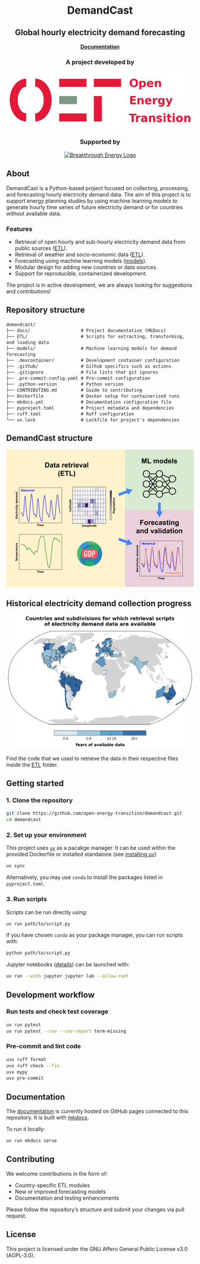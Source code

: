 <h1 align="center">DemandCast</h1>

<h2 align="center">
    Global hourly electricity demand forecasting
</h2>

<p align="center">
    <a href="https://open-energy-transition.github.io/demandcast/">
        <b>Documentation</b>
    </a>
</p>

<h3 align="center">
    <b>A project developed by</b>
</h3>

<p align="center">
    <a href="https://www.openenergytransition.org/">
        <img src="docs/oet_standard.png" alt="OET Logo" width="512"/>
    </a>
</p>

<h3 align="center">
    <b>Supported by</b>
</h3>

<p align="center">
    <a href="https://www.breakthroughenergy.org/">
        <img src="docs/BE_logo.png" alt="Breakthrough Energy Logo" width="512"/>
    </a>
</p>

## About

DemandCast is a Python-based project focused on collecting, processing, and forecasting hourly electricity demand data. The aim of this project is to support energy planning studies by using machine learning models to generate hourly time series of future electricity demand or for countries without available data.

### Features

- Retrieval of open hourly and sub-hourly electricity demand data from public sources ([ETL](https://github.com/open-energy-transition/demandcast/tree/main/ETL)).
- Retrieval of weather and socio-economic data ([ETL](https://github.com/open-energy-transition/demandcast/tree/main/ETL)).
- Forecasting using machine learning models ([models](https://github.com/open-energy-transition/demandcast/tree/main/models/)).
- Modular design for adding new countries or data sources.
- Support for reproducible, containerized development.

The project is in active development, we are always looking for suggestions and contributions!

## Repository structure

```
demandcast/
├── docs/                   # Project documentation (MkDocs)
├── ETL/                    # Scripts for extracting, transforming, and loading data
├── models/                 # Machine learning models for demand forecasting
├── .devcontainer/          # Development container configuration
├── .github/                # Github specifics such as actions
├── .gitignore              # File lists that git ignores
├── .pre-commit-config.yaml # Pre-commit configuration
├── .python-version         # Python version
├── CONTRIBUTING.md         # Guide to contributing
├── Dockerfile              # Docker setup for containerized runs
├── mkdocs.yml              # Documentation configuration file
├── pyproject.toml          # Project metadata and dependencies
├── ruff.toml               # Ruff configuration
└── uv.lock                 # Lockfile for project's dependencies
```

## DemandCast structure

![DemandCast](docs/demancast_illustration.png)

## Historical electricity demand collection progress

<picture>
  <source media="(prefers-color-scheme: dark)" srcset="ETL/figures/available_entities_dark_mode.png">
  <source media="(prefers-color-scheme: light)" srcset="ETL/figures/available_entities_light_mode.png">
  <img alt="Countries and subdivisions for which retrieval scripts of electricity demand data are available" src="ETL/figures/available_entities.png">
</picture>

Find the code that we used to retrieve the data in their respective files inside the [ETL](https://github.com/open-energy-transition/demandcast/tree/main/ETL) folder.

## Getting started

### 1. Clone the repository

```bash
git clone https://github.com/open-energy-transition/demandcast.git
cd demandcast
```

### 2. Set up your environment

This project uses [`uv`](https://github.com/astral-sh/uv) as a pacakge manager. It can be used within the provided Dockerfile or installed standalone (see [installing uv](https://docs.astral.sh/uv/getting-started/installation/))

```bash
uv sync
```

Alternatively, you may use `conda` to install the packages listed in `pyproject.toml`.

### 3. Run scripts

Scripts can be run directly using:

```bash
uv run path/to/script.py
```

If you have chosen `conda` as your package manager, you can run scripts with:

```bash
python path/to/script.py
```

Jupyter notebooks ([details](https://docs.astral.sh/uv/guides/integration/jupyter/#using-jupyter-within-a-project)) can be launched with:

```bash
uv run --with jupyter jupyter lab --allow-root
```

## Development workflow

### Run tests and check test coverage

```bash
uv run pytest
uv run pytest --cov --cov-report term-missing
```

### Pre-commit and lint code

```bash
uvx ruff format
uvx ruff check --fix
uvx mypy
uvx pre-commit
```

## Documentation

The [documentation](https://open-energy-transition.github.io/demandcast/) is currently hosted on GitHub pages connected to this repository. It is built with [mkdocs](https://github.com/squidfunk/mkdocs-material).

To run it locally:

```bash
uv run mkdocs serve
```

## Contributing

We welcome contributions in the form of:

- Country-specific ETL modules
- New or improved forecasting models
- Documentation and testing enhancements

Please follow the repository’s structure and submit your changes via pull request.

## License

This project is licensed under the GNU Affero General Public License v3.0 (AGPL-3.0).
